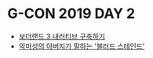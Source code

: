 # G-CON 2019 DAY 2

* [보더랜드 3 내러티브 구축하기](./borderlands-3.md)
* [악마성의 아버지가 말하는 '블러드 스테인드'](./bloodstained.md)